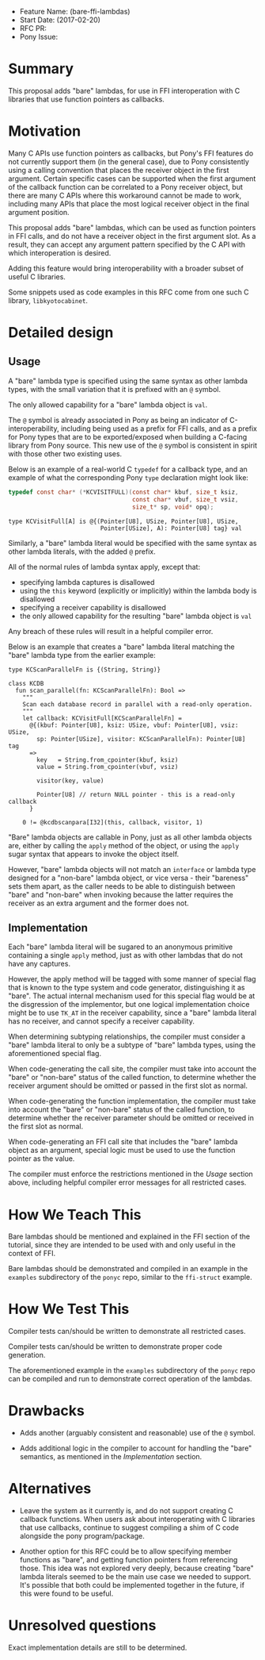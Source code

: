 - Feature Name: (bare-ffi-lambdas)
- Start Date: (2017-02-20)
- RFC PR:
- Pony Issue:

# Summary

This proposal adds "bare" lambdas, for use in FFI interoperation with C libraries that use function pointers as callbacks.

# Motivation

Many C APIs use function pointers as callbacks, but Pony's FFI features do not currently support them (in the general case), due to Pony consistently using a calling convention that places the receiver object in the first argument. Certain specific cases can be supported when the first argument of the callback function can be correlated to a Pony receiver object, but there are many C APIs where this workaround cannot be made to work, including many APIs that place the most logical receiver object in the final argument position.

This proposal adds "bare" lambdas, which can be used as function pointers in FFI calls, and do not have a receiver object in the first argument slot. As a result, they can accept any argument pattern specified by the C API with which interoperation is desired.

Adding this feature would bring interoperability with a broader subset of useful C libraries.

Some snippets used as code examples in this RFC come from one such C library, `libkyotocabinet`.

# Detailed design

## Usage

A "bare" lambda type is specified using the same syntax as other lambda types, with the small variation that it is prefixed with an `@` symbol.

The only allowed capability for a "bare" lambda object is `val`.

The `@` symbol is already associated in Pony as being an indicator of C-interoperability, including being used as a prefix for FFI calls, and as a prefix for Pony types that are to be exported/exposed when building a C-facing library from Pony source. This new use of the `@` symbol is consistent in spirit with those other two existing uses.

Below is an example of a real-world C `typedef` for a callback type, and an example of what the corresponding Pony `type` declaration might look like:

```c
typedef const char* (*KCVISITFULL)(const char* kbuf, size_t ksiz,
                                   const char* vbuf, size_t vsiz,
                                   size_t* sp, void* opq);
```

```pony
type KCVisitFull[A] is @{(Pointer[U8], USize, Pointer[U8], USize,
                          Pointer[USize], A): Pointer[U8] tag} val
```

Similarly, a "bare" lambda literal would be specified with the same syntax as other lambda literals, with the added `@` prefix.

All of the normal rules of lambda syntax apply, except that:
* specifying lambda captures is disallowed
* using the `this` keyword (explicitly or implicitly) within the lambda body is disallowed
* specifying a receiver capability is disallowed
* the only allowed capability for the resulting "bare" lambda object is `val`

Any breach of these rules will result in a helpful compiler error.

Below is an example that creates a "bare" lambda literal matching the "bare" lambda type from the earlier example:

```pony
type KCScanParallelFn is {(String, String)}

class KCDB
  fun scan_parallel(fn: KCScanParallelFn): Bool =>
    """
    Scan each database record in parallel with a read-only operation.
    """
    let callback: KCVisitFull[KCScanParallelFn] =
      @{(kbuf: Pointer[U8], ksiz: USize, vbuf: Pointer[U8], vsiz: USize,
        sp: Pointer[USize], visitor: KCScanParallelFn): Pointer[U8] tag
      =>
        key   = String.from_cpointer(kbuf, ksiz)
        value = String.from_cpointer(vbuf, vsiz)

        visitor(key, value)

        Pointer[U8] // return NULL pointer - this is a read-only callback
      }

    0 != @kcdbscanpara[I32](this, callback, visitor, 1)
```

"Bare" lambda objects are callable in Pony, just as all other lambda objects are, either by calling the `apply` method of the object, or using the `apply` sugar syntax that appears to invoke the object itself.

However, "bare" lambda objects will not match an `interface` or lambda type designed for a "non-bare" lambda object, or vice versa - their "bareness" sets them apart, as the caller needs to be able to distinguish between "bare" and "non-bare" when invoking because the latter requires the receiver as an extra argument and the former does not.

## Implementation

Each "bare" lambda literal will be sugared to an anonymous primitive containing a single `apply` method, just as with other lambdas that do not have any captures.

However, the apply method will be tagged with some manner of special flag that is known to the type system and code generator, distinguishing it as "bare". The actual internal mechanism used for this special flag would be at the disgression of the implementor, but one logical implementation choice might be to use `TK_AT` in the receiver capability, since a "bare" lambda literal has no receiver, and cannot specify a receiver capability.

When determining subtyping relationships, the compiler must consider a "bare" lambda literal to only be a subtype of "bare" lambda types, using the aforementioned special flag.

When code-generating the call site, the compiler must take into account the "bare" or "non-bare" status of the called function, to determine whether the receiver argument should be omitted or passed in the first slot as normal.

When code-generating the function implementation, the compiler must take into account the "bare" or "non-bare" status of the called function, to determine whether the receiver parameter should be omitted or received in the first slot as normal.

When code-generating an FFI call site that includes the "bare" lambda object as an argument, special logic must be used to use the function pointer as the value.

The compiler must enforce the restrictions mentioned in the *Usage* section above, including helpful compiler error messages for all restricted cases.

# How We Teach This

Bare lambdas should be mentioned and explained in the FFI section of the tutorial, since they are intended to be used with and only useful in the context of FFI.

Bare lambdas should be demonstrated and compiled in an example in the `examples` subdirectory of the `ponyc` repo, similar to the `ffi-struct` example.

# How We Test This

Compiler tests can/should be written to demonstrate all restricted cases.

Compiler tests can/should be written to demonstrate proper code generation.

The aforementioned example in the `examples` subdirectory of the `ponyc` repo can be compiled and run to demonstrate correct operation of the lambdas.

# Drawbacks

* Adds another (arguably consistent and reasonable) use of the `@` symbol.

* Adds additional logic in the compiler to account for handling the "bare" semantics, as mentioned in the *Implementation* section.

# Alternatives

* Leave the system as it currently is, and do not support creating C callback functions. When users ask about interoperating with C libraries that use callbacks, continue to suggest compiling a shim of C code alongside the pony program/package.

* Another option for this RFC could be to allow specifying member functions as "bare", and getting function pointers from referencing those. This idea was not explored very deeply, because creating "bare" lambda literals seemed to be the main use case we needed to support. It's possible that both could be implemented together in the future, if this were found to be useful.

# Unresolved questions

Exact implementation details are still to be determined.
